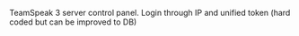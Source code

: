 TeamSpeak 3 server control panel.
Login through IP and unified token (hard coded but can be improved to DB)